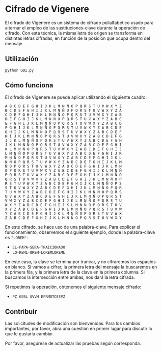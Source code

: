 # Cifrado de Vigenere

El cifrado de Vigenere es un sistema de cifrado polialfabético usado para alternar el empleo de las sustituciones-clave durante la operación de cifrado. Con esta técnica, la misma letra de origen se transforma en distintas letras cifradas, en función de la posición que ocupa dentro del mensaje.

## Utilización
```
python GUI.py
```

## Cómo funciona

El cifrado de Vigenere se puede aplicar utilizando el siguiente cuadro:

```
A B C D E F G H I J K L M N Ñ O P Q R S T U V W X Y Z
B C D E F G H I J K L M N Ñ O P Q R S T U V W X Y Z A
C D E F G H I J K L M N Ñ O P Q R S T U V W X Y Z A B
D E F G H I J K L M N Ñ O P Q R S T U V W X Y Z A B C
E F G H I J K L M N Ñ O P Q R S T U V W X Y Z A B C D
F G H I J K L M N Ñ O P Q R S T U V W X Y Z A B C D E
G H I J K L M N Ñ O P Q R S T U V W X Y Z A B C D E F
H I J K L M N Ñ O P Q R S T U V W X Y Z A B C D E F G
I J K L M N Ñ O P Q R S T U V W X Y Z A B C D E F G H
J K L M N Ñ O P Q R S T U V W X Y Z A B C D E F G H I
K L M N Ñ O P Q R S T U V W X Y Z A B C D E F G H I J
L M N Ñ O P Q R S T U V W X Y Z A B C D E F G H I J K
M N Ñ O P Q R S T U V W X Y Z A B C D E F G H I J K L
N Ñ O P Q R S T U V W X Y Z A B C D E F G H I J K L M
Ñ O P Q R S T U V W X Y Z A B C D E F G H I J K L M N
O P Q R S T U V W X Y Z A B C D E F G H I J K L M N Ñ
P Q R S T U V W X Y Z A B C D E F G H I J K L M N Ñ O
Q R S T U V W X Y Z A B C D E F G H I J K L M N Ñ O P
R S T U V W X Y Z A B C D E F G H I J K L M N Ñ O P S
S T U V W X Y Z A B C D E F G H I J K L M N Ñ O P Q R
T U V W X Y Z A B C D E F G H I J K L M N Ñ O P Q R S
U V W X Y Z A B C D E F G H I J K L M N Ñ O P Q R S T
V W X Y Z A B C D E F G H I J K L M N Ñ O P Q R S T U
W X Y Z A B C D E F G H I J K L M N Ñ O P Q R S T U V
X Y Z A B C D E F G H I J K L M N Ñ O P Q R S T U V W
Y Z A B C D E F G H I J K L M N Ñ O P Q R S T U V W X
Z A B C D E F G H I J K L M N Ñ O P Q R S T U V W X Y
```
En este cifrado, se hace uso de una palabra-clave. Para explicar el funcionamiento, observemos el siguiente ejemplo, donde la palabra-clave es `"LOREM"`:

- `EL-PAPA-SERA-TRAICIONADO`
- `LO-REML-OREM-LOREMLOREML`

En este caso, la clave se termina por truncar, y no cifraremos los espacios en blanco. Si vamos a cifrar, la primera letra del mensaje la buscaremos en la primera fila, y la primera letra de la clave en la primera columna. Si buscamos la intersección entre ambas, nos dará la letra cifrada.

Si repetimos la operación, obtenemos el siguiente mensaje cifrado:

- `PZ GEBL GVVM EFRMOTCEEPZ`

## Contribuir
Las solicitudes de modificación son bienvenidas. Para los cambios importantes, por favor, abra una cuestión en primer lugar para discutir lo que le gustaría cambiar.

Por favor, asegúrese de actualizar las pruebas según corresponda.